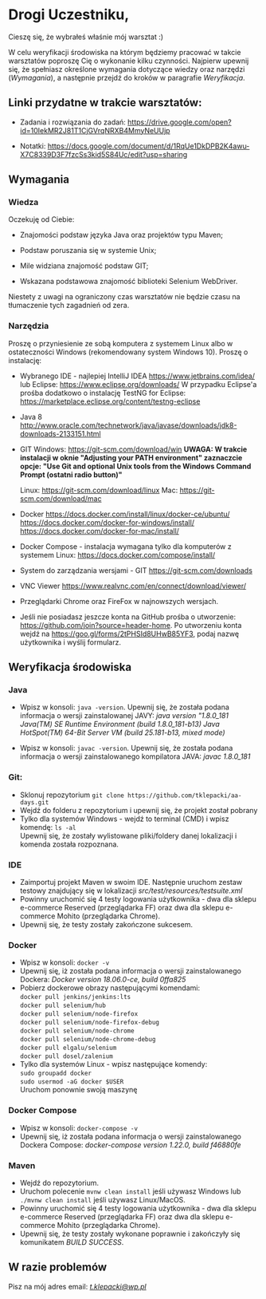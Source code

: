 
# Drogi Uczestniku,

Cieszę się, że wybrałeś właśnie mój warsztat :) 

W celu weryfikacji środowiska na którym będziemy pracować w takcie warsztatów poproszę Cię o wykonanie kilku czynności. Najpierw upewnij się, że spełniasz określone wymagania dotyczące wiedzy oraz narzędzi (*Wymagania*), a następnie przejdź do kroków w paragrafie *Weryfikacja*.

## Linki przydatne w trakcie warsztatów:

- Zadania i rozwiązania do zadań: 
https://drive.google.com/open?id=10IekMR2J81T1CjGVrqNRXB4MmyNeUUjp

- Notatki:
https://docs.google.com/document/d/1RqUe1DkDPB2K4awu-X7C8339D3F7fzcSs3kid5S84Uc/edit?usp=sharing

## Wymagania

### Wiedza

Oczekuję od Ciebie:

- Znajomości podstaw języka Java oraz projektów typu Maven;

- Podstaw poruszania się w systemie Unix;

- Mile widziana znajomość podstaw GIT;

- Wskazana podstawowa znajomość biblioteki Selenium WebDriver.

Niestety z uwagi na ograniczony czas warsztatów nie będzie czasu na tłumaczenie tych zagadnień od zera.

### Narzędzia

Proszę o przyniesienie ze sobą komputera z systemem Linux albo w ostateczności Windows (rekomendowany system Windows 10). Proszę o instalację:

- Wybranego IDE - najlepiej IntelliJ IDEA https://www.jetbrains.com/idea/ 
  lub Eclipse: https://www.eclipse.org/downloads/
  W przypadku Eclipse'a prośba dodatkowo o instalację TestNG for Eclipse: 
  https://marketplace.eclipse.org/content/testng-eclipse

- Java 8
  http://www.oracle.com/technetwork/java/javase/downloads/jdk8-downloads-2133151.html

- GIT
  Windows: https://git-scm.com/download/win
  **UWAGA: W trakcie instalacji w oknie "Adjusting your PATH environment" zaznaczcie opcje: "Use Git and optional Unix tools from the Windows Command Prompt (ostatni radio button)"**
  
  Linux: https://git-scm.com/download/linux
  Mac: https://git-scm.com/download/mac

- Docker
  https://docs.docker.com/install/linux/docker-ce/ubuntu/
  https://docs.docker.com/docker-for-windows/install/
  https://docs.docker.com/docker-for-mac/install/

- Docker Compose - instalacja wymagana tylko dla komputerów z systemem Linux:
  https://docs.docker.com/compose/install/

- System do zarządzania wersjami - GIT
  https://git-scm.com/downloads

- VNC Viewer
  https://www.realvnc.com/en/connect/download/viewer/

- Przeglądarki Chrome oraz FireFox w najnowszych wersjach.

- Jeśli nie posiadasz jeszcze konta na GitHub prośba o utworzenie:
  https://github.com/join?source=header-home. Po utworzeniu konta wejdź na https://goo.gl/forms/2tPHSId8UHwB85YF3, podaj nazwę   
  użytkownika i wyślij formularz.

## Weryfikacja środowiska

### Java

- Wpisz w konsoli: `java -version`. Upewnij się, że została podana informacja o wersji zainstalowanej JAVY:
  *java version "1.8.0_181*
  *Java(TM) SE Runtime Environment (build 1.8.0_181-b13)*
  *Java HotSpot(TM) 64-Bit Server VM (build 25.181-b13, mixed mode)* 

- Wpisz w konsoli: `javac -version`. Upewnij się, że została podana informacja o wersji zainstalowanego kompilatora JAVA:
  *javac 1.8.0_181*

### Git:

- Sklonuj repozytorium `git clone https://github.com/tklepacki/aa-days.git`
- Wejdź do folderu z repozytorium i upewnij się, że projekt został pobrany
- Tylko dla systemów Windows - wejdź to terminal (CMD) i wpisz komendę:
`ls -al`  
Upewnij się, że zostały wylistowane pliki/foldery danej lokalizacji i komenda została rozpoznana.

### IDE

- Zaimportuj projekt Maven w swoim IDE. Następnie uruchom zestaw testowy znajdujący się w lokalizacji
  *src/test/resources/testsuite.xml*
- Powinny uruchomić się 4 testy logowania użytkownika - dwa dla sklepu e-commerce Reserved (przeglądarka FF) oraz dwa dla sklepu 
  e-commerce Mohito (przeglądarka Chrome).
- Upewnij się, że testy zostały zakończone sukcesem.

### Docker

- Wpisz w konsoli: `docker -v`
- Upewnij się, iż została podana informacja o wersji zainstalowanego Dockera:
  *Docker version 18.06.0-ce, build 0ffa825*
- Pobierz dockerowe obrazy następującymi komendami:  
`docker pull jenkins/jenkins:lts`  
`docker pull selenium/hub`  
`docker pull selenium/node-firefox`  
`docker pull selenium/node-firefox-debug`  
`docker pull selenium/node-chrome`  
`docker pull selenium/node-chrome-debug`  
`docker pull elgalu/selenium`  
`docker pull dosel/zalenium`  
- Tylko dla systemów Linux - wpisz następujące komendy:  
`sudo groupadd docker`  
`sudo usermod -aG docker $USER`  
Uruchom ponownie swoją maszynę

### Docker Compose

- Wpisz w konsoli: `docker-compose -v`
- Upewnij się, iż została podana informacja o wersji zainstalowanego Dockera Compose:
  *docker-compose version 1.22.0, build f46880fe*

### Maven

- Wejdź do repozytorium.
- Uruchom polecenie `mvnw clean install` jeśli używasz Windows lub `./mvnw clean install` jeśli używasz Linux/MacOS.
- Powinny uruchomić się 4 testy logowania użytkownika - dwa dla sklepu e-commerce Reserved (przeglądarka FF) oraz dwa dla sklepu 
  e-commerce Mohito (przeglądarka Chrome).
- Upewnij się, że testy zostały wykonane poprawnie i zakończyły się komunikatem *BUILD SUCCESS*.

## W razie problemów
Pisz na mój adres email: *t.klepacki@wp.pl*
